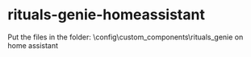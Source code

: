 # rituals-genie-homeassistant

Put the files in the folder: \config\custom_components\rituals_genie on home assistant
